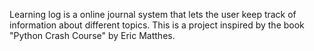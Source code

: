 Learning log is a online journal system that lets the user keep track of information about different topics. This is a project inspired by the book "Python Crash Course" by Eric Matthes.